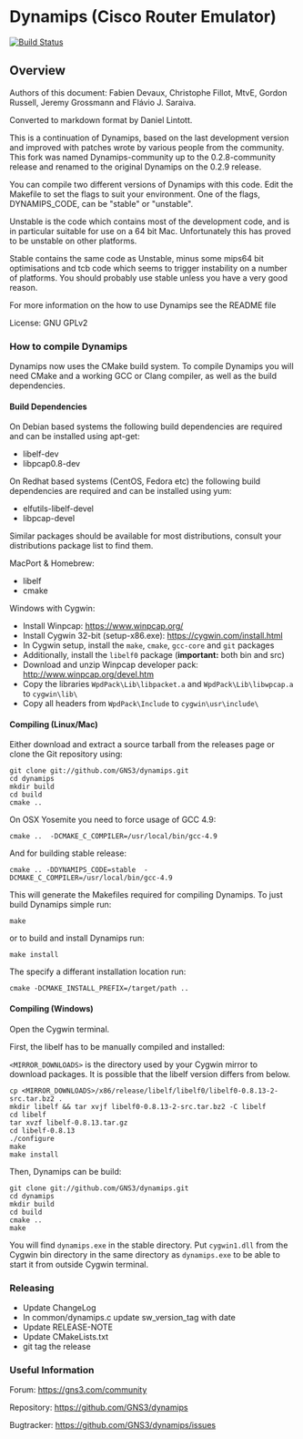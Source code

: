 # Dynamips (Cisco Router Emulator)

[![Build Status](https://travis-ci.org/GNS3/dynamips.svg?branch=master)](https://travis-ci.org/GNS3/dynamips)

## Overview

Authors of this document: Fabien Devaux, Christophe Fillot, MtvE, 
Gordon Russell, Jeremy Grossmann and Flávio J. Saraiva.

Converted to markdown format by Daniel Lintott.

This is a continuation of Dynamips, based on the last development version and 
improved with patches wrote by various people from the community. This fork was
named Dynamips-community up to the 0.2.8-community release and renamed to the 
original Dynamips on the 0.2.9 release.

You can compile two different versions of Dynamips with this code.
Edit the Makefile to set the flags to suit your environment.
One of the flags, DYNAMIPS_CODE, can be "stable" or "unstable".

Unstable is the code which contains most of the development code, and is
in particular suitable for use on a 64 bit Mac. Unfortunately this has
proved to be unstable on other platforms.

Stable contains the same code as Unstable, minus some mips64 bit optimisations
and tcb code which seems to trigger instability on a number of platforms.
You should probably use stable unless you have a very good reason.

For more information on the how to use Dynamips see the README file

License: GNU GPLv2

### How to compile Dynamips

Dynamips now uses the CMake build system. To compile Dynamips you will need 
CMake and a working GCC or Clang compiler, as well as the build dependencies.

#### Build Dependencies

On Debian based systems the following build dependencies are required and can be
installed using apt-get:
- libelf-dev
- libpcap0.8-dev

On Redhat based systems (CentOS, Fedora etc) the following build dependencies are
required and can be installed using yum:
- elfutils-libelf-devel
- libpcap-devel

Similar packages should be available for most distributions, consult your
distributions package list to find them.

MacPort & Homebrew:
- libelf
- cmake

Windows with Cygwin:

- Install Winpcap: https://www.winpcap.org/
- Install Cygwin 32-bit (setup-x86.exe): https://cygwin.com/install.html
- In Cygwin setup, install the ``make``, ``cmake``, ``gcc-core`` and ``git`` packages
- Additionally, install the ``libelf0`` package (**important:** both bin and src)
- Download and unzip Winpcap developer pack: http://www.winpcap.org/devel.htm
- Copy the libraries ``WpdPack\Lib\libpacket.a`` and ``WpdPack\Lib\libwpcap.a`` to ``cygwin\lib\``
- Copy all headers from ``WpdPack\Include`` to ``cygwin\usr\include\``

#### Compiling (Linux/Mac)

Either download and extract a source tarball from the releases page or clone the
Git repository using:

```
git clone git://github.com/GNS3/dynamips.git
cd dynamips
mkdir build
cd build
cmake ..
```

On OSX Yosemite you need to force usage of GCC 4.9:
```
cmake ..  -DCMAKE_C_COMPILER=/usr/local/bin/gcc-4.9
```

And for building stable release:
```
cmake .. -DDYNAMIPS_CODE=stable  -DCMAKE_C_COMPILER=/usr/local/bin/gcc-4.9
```

This will generate the Makefiles required for compiling Dynamips. To just build 
Dynamips simple run:

```
make
```
or to build and install Dynamips run:

```
make install
```

The specify a differant installation location run:

```
cmake -DCMAKE_INSTALL_PREFIX=/target/path ..
```

#### Compiling (Windows)

Open the Cygwin terminal.

First, the libelf has to be manually compiled and installed:

``<MIRROR_DOWNLOADS>`` is the directory used by your Cygwin mirror to download packages.
It is possible that the libelf version differs from below.

```
cp <MIRROR_DOWNLOADS>/x86/release/libelf/libelf0/libelf0-0.8.13-2-src.tar.bz2 .
mkdir libelf && tar xvjf libelf0-0.8.13-2-src.tar.bz2 -C libelf
cd libelf
tar xvzf libelf-0.8.13.tar.gz
cd libelf-0.8.13
./configure
make
make install
```

Then, Dynamips can be build:

```
git clone git://github.com/GNS3/dynamips.git
cd dynamips
mkdir build
cd build
cmake ..
make
```

You will find ``dynamips.exe`` in the stable directory.
Put ``cygwin1.dll`` from the Cygwin bin directory in the same directory as ``dynamips.exe`` to be able to start it from outside Cygwin terminal.

### Releasing

* Update ChangeLog
* In common/dynamips.c update sw_version_tag with date
* Update RELEASE-NOTE
* Update CMakeLists.txt
* git tag the release

### Useful Information 

Forum: https://gns3.com/community

Repository: https://github.com/GNS3/dynamips

Bugtracker: https://github.com/GNS3/dynamips/issues
